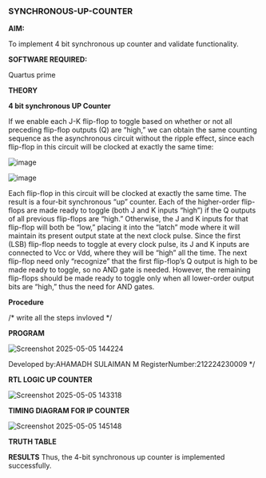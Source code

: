 ### SYNCHRONOUS-UP-COUNTER

**AIM:**

To implement 4 bit synchronous up counter and validate functionality.

**SOFTWARE REQUIRED:**

Quartus prime

**THEORY**

**4 bit synchronous UP Counter**

If we enable each J-K flip-flop to toggle based on whether or not all preceding flip-flop outputs (Q) are “high,” we can obtain the same counting sequence as the asynchronous circuit without the ripple effect, since each flip-flop in this circuit will be clocked at exactly the same time:

![image](https://github.com/naavaneetha/SYNCHRONOUS-UP-COUNTER/assets/154305477/d5db3fa0-e413-404c-b80e-b2f39d82e7e8)


![image](https://github.com/naavaneetha/SYNCHRONOUS-UP-COUNTER/assets/154305477/52cb61eb-d04b-442d-810c-31185a68410b)

Each flip-flop in this circuit will be clocked at exactly the same time.
The result is a four-bit synchronous “up” counter. Each of the higher-order flip-flops are made ready to toggle (both J and K inputs “high”) if the Q outputs of all previous flip-flops are “high.”
Otherwise, the J and K inputs for that flip-flop will both be “low,” placing it into the “latch” mode where it will maintain its present output state at the next clock pulse.
Since the first (LSB) flip-flop needs to toggle at every clock pulse, its J and K inputs are connected to Vcc or Vdd, where they will be “high” all the time.
The next flip-flop need only “recognize” that the first flip-flop’s Q output is high to be made ready to toggle, so no AND gate is needed.
However, the remaining flip-flops should be made ready to toggle only when all lower-order output bits are “high,” thus the need for AND gates.

**Procedure**

/* write all the steps invloved */

**PROGRAM**

![Screenshot 2025-05-05 144224](https://github.com/user-attachments/assets/00e28ca9-40cc-4708-801f-352c69a1354b)


Developed by:AHAMADH SULAIMAN M RegisterNumber:212224230009
*/


**RTL LOGIC UP COUNTER**

![Screenshot 2025-05-05 143318](https://github.com/user-attachments/assets/5c82ff7d-e6a5-4cc9-a00b-98f42fe2413f)

**TIMING DIAGRAM FOR IP COUNTER**


![Screenshot 2025-05-05 145148](https://github.com/user-attachments/assets/5aeb479e-0542-4b58-ad1f-22f23a30bd71)



**TRUTH TABLE**


**RESULTS**
Thus, the 4-bit synchronous up counter is implemented successfully.
